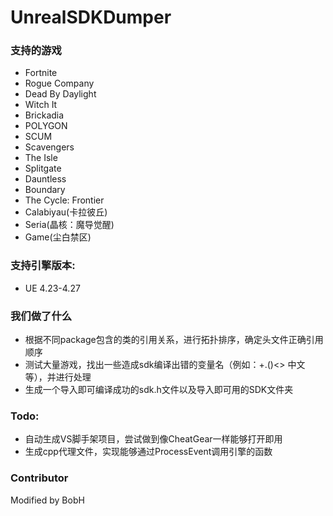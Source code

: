 # UnrealSDKDumper

### 支持的游戏
 - Fortnite
 - Rogue Company
 - Dead By Daylight
 - Witch It
 - Brickadia
 - POLYGON
 - SCUM
 - Scavengers
 - The Isle
 - Splitgate
 - Dauntless
 - Boundary
 - The Cycle: Frontier
 - Calabiyau(卡拉彼丘)
 - Seria(晶核：魔导觉醒)
 - Game(尘白禁区)
### 支持引擎版本: 
- UE 4.23-4.27

### 我们做了什么

- 根据不同package包含的类的引用关系，进行拓扑排序，确定头文件正确引用顺序
- 测试大量游戏，找出一些造成sdk编译出错的变量名（例如：+.()<> 中文等），并进行处理
- 生成一个导入即可编译成功的sdk.h文件以及导入即可用的SDK文件夹

### Todo:

- 自动生成VS脚手架项目，尝试做到像CheatGear一样能够打开即用
- 生成cpp代理文件，实现能够通过ProcessEvent调用引擎的函数

### Contributor

Modified by BobH